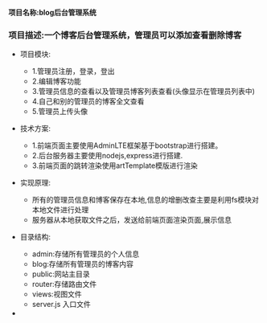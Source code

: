 #### 项目名称:blog后台管理系统
###	项目描述:一个博客后台管理系统，管理员可以添加查看删除博客

*	项目模块:
	*	1.管理员注册，登录，登出
	*	2.编辑博客功能
	*	3.管理员信息的查看以及管理员博客列表查看(头像显示在管理员列表中)
	*	4.自己和别的管理员的博客全文查看
	*	5.管理员上传头像

*	技术方案:
	*	1.前端页面主要使用AdminLTE框架基于bootstrap进行搭建。
	*	2.后台服务器主要使用nodejs,express进行搭建.
	*	3.前端页面的跳转渲染使用artTemplate模版进行渲染

*	实现原理:
	*	所有的管理员信息和博客保存在本地,信息的增删改查主要是利用fs模块对本地文件进行处理
	*	服务器从本地获取文件之后，发送给前端页面渲染页面,展示信息

*	目录结构:
	*	admin:存储所有管理员的个人信息
	*	blog:存储所有管理员的博客内容
	*	public:网站主目录
	*	router:存储路由文件
	*	views:视图文件
	*	server.js 入口文件

*	
